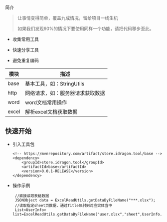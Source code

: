 简介

> 让事情变得简单，覆盖九成情况，留给项目一线生机
>
> 如果我们发现90%的情况下要使用同样一个功能，请把代码移步至此。

* 收集常用工具

* 快速分享工具

* 避免重复编码

| 模块  | 描述                             |
| ----- | -------------------------------- |
| base  | 基本工具，如：StringUtils        |
| http  | 网络请求，如：服务器请求获取数据 |
| word  | word文档常用操作                 |
| excel | 解析excel文档获取数据            |

## 快速开始

* 引入工具包

  ```
  <!-- https://mvnrepository.com/artifact/store.idragon.tool/base -->
  <dependency>
      <groupId>store.idragon.tool</groupId>
      <artifactId>base</artifactId>
      <version>0.0.1-RELEASE</version>
  </dependency>
  ```

* 操作示例

  ```
   //直接读取表格数据
   JSONObject data = ExcelReadUtils.getDataByFileName("***.xlsx");
   //读取指定sheet页数据，通过Title映射到对应实体当中
   List<UserInfo> list=ExcelReadUtils.getDataByFileName("user.xlsx","sheet",UserInfo.class);
  ```